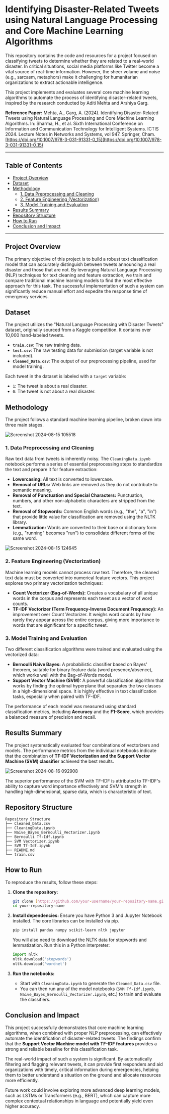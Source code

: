 <h1>Identifying Disaster-Related Tweets using Natural Language Processing and Core Machine Learning Algorithms</h1>

This repository contains the code and resources for a project focused on classifying tweets to determine whether they are related to a real-world disaster. In critical situations, social media platforms like Twitter become a vital source of real-time information. However, the sheer volume and noise (e.g., sarcasm, metaphors) make it challenging for humanitarian organizations to extract actionable intelligence.

This project implements and evaluates several core machine learning algorithms to automate the process of identifying disaster-related tweets, inspired by the research conducted by Aditi Mehta and Arshiya Garg.

**Reference Paper:** Mehta, A., Garg, A. (2024). Identifying Disaster-Related Tweets using Natural Language Processing and Core Machine Learning Algorithms. In: Sharma, H., et al. Sixth International Conference on Information and Communication Technology for Intelligent Systems. ICTIS 2024. Lecture Notes in Networks and Systems, vol 947. Springer, Cham. [https://doi.org/10.1007/978-3-031-91331-0_15](https://doi.org/10.1007/978-3-031-91331-0_15)

---

## Table of Contents
- [Project Overview](#project-overview)
- [Dataset](#dataset)
- [Methodology](#methodology)
  - [1. Data Preprocessing and Cleaning](#1-data-preprocessing-and-cleaning)
  - [2. Feature Engineering (Vectorization)](#2-feature-engineering-vectorization)
  - [3. Model Training and Evaluation](#3-model-training-and-evaluation)
- [Results Summary](#results-summary)
- [Repository Structure](#repository-structure)
- [How to Run](#how-to-run)
- [Conclusion and Impact](#conclusion-and-impact)

---

## Project Overview

The primary objective of this project is to build a robust text classification model that can accurately distinguish between tweets announcing a real disaster and those that are not. By leveraging Natural Language Processing (NLP) techniques for text cleaning and feature extraction, we train and compare traditional machine learning models to find the most effective approach for this task. The successful implementation of such a system can significantly reduce manual effort and expedite the response time of emergency services.

## Dataset

The project utilizes the "Natural Language Processing with Disaster Tweets" dataset, originally sourced from a Kaggle competition. It contains over 10,000 hand-labeled tweets.

- **`train.csv`**: The raw training data.
- **`test.csv`**: The raw testing data for submission (target variable is not included).
- **`Cleaned_Data.csv`**: The output of our preprocessing pipeline, used for model training.

Each tweet in the dataset is labeled with a `target` variable:
- `1`: The tweet is about a real disaster.
- `0`: The tweet is not about a real disaster.

## Methodology

The project follows a standard machine learning pipeline, broken down into three main stages.

![Screenshot 2024-08-15 105518](https://github.com/user-attachments/assets/6fdd4655-b284-4b88-87db-8207fee9b4a8)

### 1. Data Preprocessing and Cleaning

Raw text data from tweets is inherently noisy. The `CleaningData.ipynb` notebook performs a series of essential preprocessing steps to standardize the text and prepare it for feature extraction:

- **Lowercasing:** All text is converted to lowercase.
- **Removal of URLs:** Web links are removed as they do not contribute to semantic meaning.
- **Removal of Punctuation and Special Characters:** Punctuation, numbers, and other non-alphabetic characters are stripped from the text.
- **Removal of Stopwords:** Common English words (e.g., "the", "a", "in") that provide little value for classification are removed using the NLTK library.
- **Lemmatization:** Words are converted to their base or dictionary form (e.g., "running" becomes "run") to consolidate different forms of the same word.

![Screenshot 2024-08-15 124645](https://github.com/user-attachments/assets/51cf57db-7517-402c-b587-43e78a3ec4db)

### 2. Feature Engineering (Vectorization)

Machine learning models cannot process raw text. Therefore, the cleaned text data must be converted into numerical feature vectors. This project explores two primary vectorization techniques:

- **Count Vectorizer (Bag-of-Words):** Creates a vocabulary of all unique words in the corpus and represents each tweet as a vector of word counts.
- **TF-IDF Vectorizer (Term Frequency-Inverse Document Frequency):** An improvement over Count Vectorizer. It weighs word counts by how rarely they appear across the entire corpus, giving more importance to words that are significant for a specific tweet.

### 3. Model Training and Evaluation

Two different classification algorithms were trained and evaluated using the vectorized data:

- **Bernoulli Naive Bayes:** A probabilistic classifier based on Bayes' theorem, suitable for binary feature data (word presence/absence), which works well with the Bag-of-Words model.
- **Support Vector Machine (SVM):** A powerful classification algorithm that works by finding the optimal hyperplane that separates the two classes in a high-dimensional space. It is highly effective in text classification tasks, especially when paired with TF-IDF.

The performance of each model was measured using standard classification metrics, including **Accuracy** and the **F1-Score**, which provides a balanced measure of precision and recall.

## Results Summary

The project systematically evaluated four combinations of vectorizers and models. The performance metrics from the individual notebooks indicate that the combination of **TF-IDF Vectorization and the Support Vector Machine (SVM) classifier** achieved the best results.

![Screenshot 2024-08-16 092908](https://github.com/user-attachments/assets/13d18b73-8f1e-433a-8d1b-fb20b299116d)


The superior performance of the SVM with TF-IDF is attributed to TF-IDF's ability to capture word importance effectively and SVM's strength in handling high-dimensional, sparse data, which is characteristic of text.

## Repository Structure
```
Repository Structure
├── Cleaned_Data.csv
├── CleaningData.ipynb
├── Naive_Bayes_Bernoulli_Vectorizer.ipynb
├── Bernoulli Tf-Idf.ipynb
├── SVM Vectorizer.ipynb
├── SVM Tf-Idf.ipynb
├── README.md
└── train.csv
```



## How to Run

To reproduce the results, follow these steps:

1.  **Clone the repository:**
    ```bash
    git clone [https://github.com/your-username/your-repository-name.git](https://github.com/your-username/your-repository-name.git)
    cd your-repository-name
    ```

2.  **Install dependencies:**
    Ensure you have Python 3 and Jupyter Notebook installed. The core libraries can be installed via pip.
    ```bash
    pip install pandas numpy scikit-learn nltk jupyter
    ```
    You will also need to download the NLTK data for stopwords and lemmatization. Run this in a Python interpreter:
    ```python
    import nltk
    nltk.download('stopwords')
    nltk.download('wordnet')
    ```

3.  **Run the notebooks:**
    - Start with `CleaningData.ipynb` to generate the `Cleaned_Data.csv` file.
    - You can then run any of the model notebooks (`SVM Tf-Idf.ipynb`, `Naive_Bayes_Bernoulli_Vectorizer.ipynb`, etc.) to train and evaluate the classifiers.

## Conclusion and Impact

This project successfully demonstrates that core machine learning algorithms, when combined with proper NLP preprocessing, can effectively automate the identification of disaster-related tweets. The findings confirm that the **Support Vector Machine model with TF-IDF features** provides a strong and reliable baseline for this classification task.

The real-world impact of such a system is significant. By automatically filtering and flagging relevant tweets, it can provide first responders and aid organizations with timely, critical information during emergencies, helping them to better understand a situation on the ground and allocate resources more efficiently.

Future work could involve exploring more advanced deep learning models, such as LSTMs or Transformers (e.g., BERT), which can capture more complex contextual relationships in language and potentially yield even higher accuracy.
